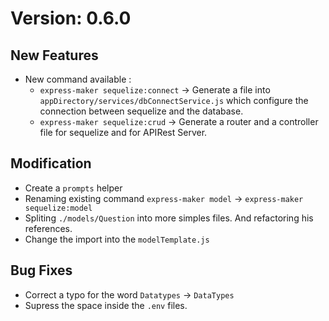 # Version: 0.6.0

## New Features

- New command available :
  - `express-maker sequelize:connect` &rarr; Generate a file into  `appDirectory/services/dbConnectService.js` which configure the connection between sequelize and the database.
  - `express-maker sequelize:crud` &rarr; Generate a router and a controller file for sequelize and for APIRest Server.

## Modification

- Create a `prompts` helper
- Renaming existing command `express-maker model` &rarr; `express-maker sequelize:model`
- Spliting `./models/Question` into more simples files. And refactoring his references.
- Change the import into the `modelTemplate.js`

## Bug Fixes

- Correct a typo for the word `Datatypes` &rarr; `DataTypes`
- Supress the space inside the `.env` files.
